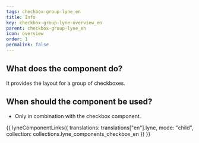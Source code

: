 ```yaml
---
tags: checkbox-group-lyne_en
title: Info
key: checkbox-group-lyne-overview_en
parent: checkbox-group-lyne_en
icon: overview
order: 1
permalink: false
---
```


## What does the component do?
It provides the layout for a group of checkboxes.

## When should the component be used?
* Only in combination with the checkbox component.

{{ lyneComponentLinks({
  translations: translations["en"].lyne,
  mode: "child",
  collection: collections.lyne_components_checkbox_en
}) }}
